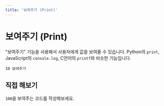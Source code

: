 ```yaml
---
title: '보여주기 (Print)'
---
```


<script setup>
import CodeRunner from "../../docs-component/code-runner.vue"

const challenge = {
    output: "100",
    answerCode: `100 보여주기`
}
</script>

# 보여주기 (Print)

"보여주기" 기능을 사용해서 사용자에게 값을 보여줄 수 있습니다. Python의 `print`, JavaScript의 `console.log`, C언어의 `printf`와 비슷한 기능입니다.

```plaintext
10 보여주기
```

## 직접 해보기

`100`을 보여주는 코드를 작성해보세요.

<CodeRunner :challenge="challenge" />
